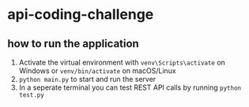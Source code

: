 # api-coding-challenge

## how to run the application

1. Activate the virtual environment with `venv\Scripts\activate` on Windows or `venv/bin/activate` on macOS/Linux
2. `python main.py` to start and run the server
3. In a seperate terminal you can test REST API calls by running `python test.py`
